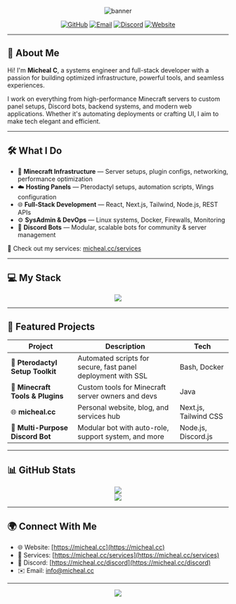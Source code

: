 <!-- Banner -->
<p align="center">
  <img src="https://capsule-render.vercel.app/api?type=waving&color=4F46E5&height=200&section=header&text=Hi%20There!%20I'm%20Micheal%20C&fontSize=40&fontAlign=center&fontColor=ffffff" alt="banner"/>
</p>

<!-- Badges -->
<p align="center">
  <a href="https://github.com/micheal-cc"><img src="https://img.shields.io/github/followers/micheal-cc?label=Follow&style=social" alt="GitHub"></a>
  <a href="mailto:info@micheal.cc"><img src="https://img.shields.io/badge/Email-D14836?style=flat&logo=gmail&logoColor=white" alt="Email"></a>
  <a href="https://micheal.cc/discord"><img src="https://img.shields.io/badge/Join%20Discord-5865F2?style=flat&logo=discord&logoColor=white" alt="Discord"></a>
  <a href="https://micheal.cc"><img src="https://img.shields.io/badge/Website-micheal.cc-0ab9ff?style=flat&logo=google-chrome&logoColor=white" alt="Website"></a>
</p>

---

## 👋 About Me

Hi! I'm **Micheal C**, a systems engineer and full-stack developer with a passion for building optimized infrastructure, powerful tools, and seamless experiences.

I work on everything from high-performance Minecraft servers to custom panel setups, Discord bots, backend systems, and modern web applications. Whether it's automating deployments or crafting UI, I aim to make tech elegant and efficient.

---

## 🛠️ What I Do

- 🧱 **Minecraft Infrastructure** — Server setups, plugin configs, networking, performance optimization
- ☁️ **Hosting Panels** — Pterodactyl setups, automation scripts, Wings configuration
- 🌐 **Full-Stack Development** — React, Next.js, Tailwind, Node.js, REST APIs
- ⚙️ **SysAdmin & DevOps** — Linux systems, Docker, Firewalls, Monitoring
- 🤖 **Discord Bots** — Modular, scalable bots for community & server management

🔗 Check out my services: [micheal.cc/services](https://micheal.cc/services)

---

## 💻 My Stack

<p align="center">
  <img src="https://skillicons.dev/icons?i=java,nodejs,js,ts,react,nextjs,tailwind,html,css,python,bash,docker,mysql,linux,nginx" />
</p>

---

## 🚀 Featured Projects

| Project | Description | Tech |
|--------|-------------|------|
| 🧪 **Pterodactyl Setup Toolkit** | Automated scripts for secure, fast panel deployment with SSL | Bash, Docker |
| 🔧 **Minecraft Tools & Plugins** | Custom tools for Minecraft server owners and devs | Java |
| 🌐 **micheal.cc** | Personal website, blog, and services hub | Next.js, Tailwind CSS |
| 🤖 **Multi-Purpose Discord Bot** | Modular bot with auto-role, support system, and more | Node.js, Discord.js |

---

## 📊 GitHub Stats

<p align="center">
  <img src="https://github-readme-stats.vercel.app/api?username=micheal-cc&show_icons=true&theme=tokyonight" />
  <br/>
  <img src="https://github-readme-streak-stats.herokuapp.com?user=micheal-cc&theme=tokyonight" />
</p>

---

## 🌍 Connect With Me

- 🌐 Website: [https://micheal.cc](https://micheal.cc)
- 🧩 Services: [https://micheal.cc/services](https://micheal.cc/services)
- 💬 Discord: [https://micheal.cc/discord](https://micheal.cc/discord)
- ✉️ Email: [info@micheal.cc](mailto:info@micheal.cc)

---

<p align="center">
  <img src="https://capsule-render.vercel.app/api?type=waving&color=4F46E5&height=100&section=footer"/>
</p>
